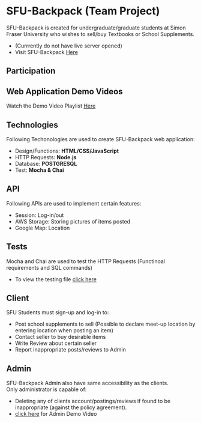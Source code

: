 # SFU-Backpack (Team Project)
SFU-Backpack is created for undergraduate/graduate students at Simon Fraser University who wishes to sell/buy Textbooks or School Supplements.
- (Currrently do not have live server opened)  
- Visit SFU-Backpack [Here](https://sfu-backpack.herokuapp.com/mainpage)  

## Participation

## Web Application Demo Videos
Watch the Demo Video Playlist [Here](https://www.youtube.com/watch?v=0QYlBqcJi1M&list=PL_wgNaB1d1j5RAg-ITCLRdeINRQGal_q-)  

## Technologies
Following Techonologies are used to create SFU-Backpack web application:
- Design/Functions: **HTML/CSS/JavaScript**
- HTTP Requests: **Node.js**
- Database: **POSTGRESQL**
- Test: **Mocha & Chai**

## API  
Following APIs are used to implement certain features:  
- Session: Log-in/out  
- AWS Storage: Storing pictures of items posted  
- Google Map: Location

## Tests
Mocha and Chai are used to test the HTTP Requests (Functinoal requirements and SQL commands)
- To view the testing file [click here](test/server-test.js) 

## Client
SFU Students must sign-up and log-in to:
- Post school supplements to sell (Possible to declare meet-up location by entering location when posting an item)
- Contact seller to buy desirable items
- Write Review about certain seller
- Report inappropriate posts/reviews to Admin
 
## Admin
SFU-Backpack Admin also have same accessibility as the clients.  
Only administrator is capable of:
- Deleting any of clients account/postings/reviews if found to be inappropriate (against the policy agreement).
- [click here](https://www.youtube.com/watch?v=0QYlBqcJi1M&list=PL_wgNaB1d1j5RAg-ITCLRdeINRQGal_q-) for Admin Demo Video
